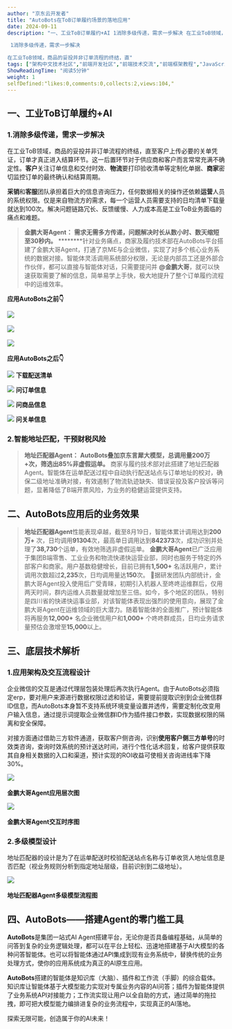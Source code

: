 ```yaml
---
author: "京东云开发者"
title: "AutoBots在ToB订单履约场景的落地应用"
date: 2024-09-11
description: "一、工业ToB订单履约+AI 1消除多级传递，需求一步解决 在工业ToB领域，商品的妥投并非订单流程的终结，直至客户上传必要的关单凭证，订单才真正进入结算环节。这一后置环节对于供应商和客户而言常常充 一、工业ToB订单履约+AI

 1消除多级传递，需求一步解决

在工业ToB领域，商品的妥投并非订单流程的终结，直"
tags: ["架构中文技术社区","前端开发社区","前端技术交流","前端框架教程","JavaScript 学习资源","CSS 技巧与最佳实践","HTML5 最新动态","前端工程师职业发展","开源前端项目","前端技术趋势"]
ShowReadingTime: "阅读5分钟"
weight: 1
selfDefined:"likes:0,comments:0,collects:2,views:104,"
---
```

一、工业ToB订单履约+AI
--------------

### 1.消除多级传递，需求一步解决

在工业ToB领域，商品的妥投并非订单流程的终结，直至客户上传必要的关单凭证，订单才真正进入结算环节。这一后置环节对于供应商和客户而言常常充满不确定性。**客户**关注订单信息和交付时效、**物流**要打印验收清单等定制化单据、**商家**密切监控订单的最终确认和结算周期。

**采销**和**客服**团队承担着巨大的信息咨询压力，任何数据相关的操作还依赖**运营**人员的系统权限。仅是来自物流方的需求，每一个运营人员需要支持的日均清单下载量就达到100次。解决问题链路冗长、反馈缓慢、人力成本高是工业ToB业务面临的痛点和难题。

> **金鹏大哥Agent：** **需求无需多方传递，问题解决时长从数小时、数天缩短至30秒内。** \*\*\*\*\*\*\*\*针对业务痛点，商家及履约技术部在AutoBots平台搭建了金鹏大哥Agent，打通了京ME与企业微信，实现了对多个核心业务系统的数据对接。智能体灵活调用系统部分权限，无论是内部员工还是外部合作伙伴，都可以直接与智能体对话，只需要提问并 **@金鹏大哥**，就可以快速获取需要了解的信息，简单易学上手快，极大地提升了整个订单履约流程中的运维效率。

**应用AutoBots之前👇**

![](/images/jueJin/fdb76af1ee5847b.png)﻿

![](/images/jueJin/dda0b77ab74747e.png)﻿

![](/images/jueJin/d6b6a691a3a9464.png)﻿

**应用AutoBots之后👇**

![](/images/jueJin/804c521d7657430.png)﻿ **下载配送清单**

![](/images/jueJin/fb254726bc044e2.png)﻿ **问订单信息**

![](/images/jueJin/4fbc63c6a0b240a.png)﻿ **问商品信息**

![](/images/jueJin/f9a5358740e24b4.png)﻿ **问关单信息**

### 2.智能地址匹配，干预财税风险

> **地址匹配器Agent：** **AutoBots叠加京东言犀大模型，总调用量200万+次，筛选出85%非虚假运单。** 商家与履约技术部对此搭建了地址匹配器Agent。智能体在运单配送过程中自动执行配送站点与订单地址的校对，确保二级地址准确对接，有效遏制了物流轨迹缺失、错误妥投及客户投诉等问题，显著降低了B端开票风险，为业务的稳健运营提供支持。

二、AutoBots应用后的业务效果
------------------

> **地址匹配器Agent**性能表现卓越，截至8月19日，智能体累计调用达到**200万+** 次，日均调用**91304**次，最高单日调用达到**842373**次，成功识别并处理了**38,730**个运单，有效地筛选非虚假运单。 **金鹏大哥Agent**已广泛应用于集团B端零售、工业业务和物流快递快运营业部，同时也服务于特定的外部客户和商家。用户基数稳健增长，目前已拥有**1,500+** 名活跃用户，累计调用次数超过**2,235**次，日均调用量达**150**次。 🙌据研发团队内部统计，金鹏大哥Agent投入使用后广受青睐，初期引入机器人至咚咚运维群后，仅用两天时间，群内运维人员数量就增加至三倍。如今，多个地区的团队，特别是四川省的快递快运事业部，对该智能体表现出强烈的使用意向，展现了金鹏大哥Agent在运维领域的巨大潜力。随着智能体的全面推广，预计智能体将再服务**12,000+** 名企业微信用户和**1,000+** 个咚咚群成员，日均业务请求量预估会激增至**15,000**以上。

三、底层技术解析
--------

### 1.应用架构及交互流程设计

企业微信的交互是通过代理层包装处理后再次执行Agent。由于AutoBots必须指定erp，要对用户来源进行数据权限过滤和验证，需要提前提取识别到企业微信群ID信息，而AutoBots本身暂不支持系统环境变量设置并透传，需要定制化改变用户输入信息，通过提示词提取企业微信群ID作为插件接口参数，实现数据权限的隔离和安全保障。

对接方面通过借助三方软件通道，获取客户侧咨询，识别**使用客户侧三方单号**的时效类咨询，查询时效系统的预计送达时间，进行个性化话术回复，给客户提供获取其自身相关数据的入口和渠道，预计实现的ROI收益可使相关咨询进线率下降30%。

![](/images/jueJin/5f3d6b8a359b4bf.png)﻿

**金鹏大哥Agent应用层次图**

![](/images/jueJin/34a973d7b69f4fd.png)﻿

**金鹏大哥Agent交互时序图**

### 2.多级模型设计

地址匹配器的设计是为了在运单配送时校验配送站点名称与订单收货人地址信息是否匹配（视业务规则分析到指定地址层级，目前识别到二级地址）。

![](/images/jueJin/ab4b9b8aad51451.png)﻿

**地址匹配器Agent多级模型流程图**

四、AutoBots——搭建Agent的零门槛工具
-------------------------

**AutoBots**是集团一站式AI Agent搭建平台，无论你是否具备编程基础，从简单的问答到复杂的业务逻辑处理，都可以在平台上轻松、迅速地搭建基于AI大模型的各种问答智能体。也可以将智能体通过API集成到现有业务系统中，替换传统的业务处理方式，使你的应用系统成为真正的AI原生应用。

**AutoBots**搭建的智能体是知识库（大脑）、插件和工作流（手脚）的综合载体。知识库让智能体基于大模型能力实现对专属业务内容的AI问答；插件为智能体提供了业务系统API对接能力；工作流实现让用户以全自助的方式，通过简单的拖拉拽，即可把大模型能力编排进复杂的业务流程中，实现真正的AI落地。

探索无限可能，创造属于你的AI未来！